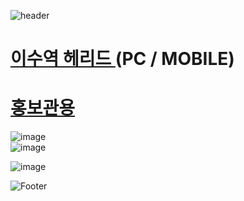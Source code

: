 ![header](https://capsule-render.vercel.app/api?type=wave&color=auto&height=150&section=header&text=2024.%2011.%2007&fontSize=60)

# <a href="https://isu-helead.com/"> 이수역 헤리드 <a> (PC / MOBILE)
# <a href="https://is-helead.com/index.php"> 홍보관용 </a>

![image](https://github.com/user-attachments/assets/6c0b77e3-ef79-4f06-b0c2-a61c5af2d46b)<br>
![image](https://github.com/user-attachments/assets/a182211f-8489-4a7f-afa0-70dac9ef1260)

![image](https://github.com/user-attachments/assets/b581c2c9-f4c7-4134-a5ba-df494250c2bc)


![Footer](https://capsule-render.vercel.app/api?type=waving&color=auto&height=200&section=footer)






